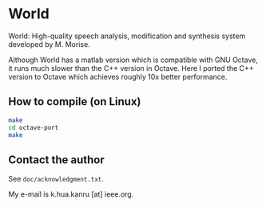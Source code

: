 World
===

World: High-quality speech analysis, modification and synthesis system developed by M. Morise.

Although World has a matlab version which is compatible with GNU Octave, it runs much slower than the C++ version in Octave. Here I ported the C++ version to Octave which achieves roughly 10x better performance.

How to compile (on Linux)
---

```bash
make
cd octave-port
make
```

Contact the author
---

See `doc/acknowledgment.txt`.

My e-mail is k.hua.kanru [at] ieee.org.

